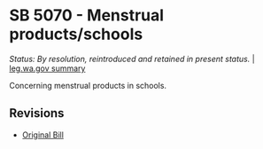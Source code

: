 # SB 5070 - Menstrual products/schools
*Status: By resolution, reintroduced and retained in present status.* | [leg.wa.gov summary](https://app.leg.wa.gov/billsummary?BillNumber=5070&Year=2021)

Concerning menstrual products in schools.

## Revisions
* [Original Bill](1/)